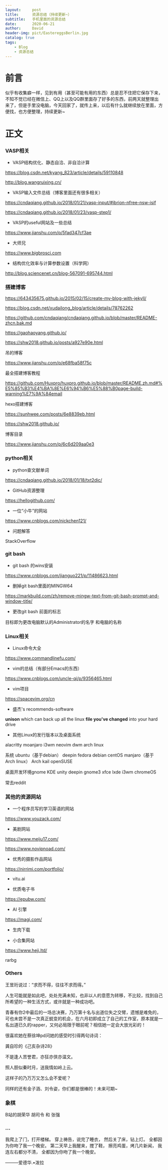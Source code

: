 ```yaml
---
layout:     post
title:      资源总结（持续更新~）
subtitle:   手机里面的资源总结
date:       2020-06-21
author:     David
header-img: pict/EastereggsBerlin.jpg
catalog: true
tags:
    - Blog
    - 资源总结
---
```

# 前言

似乎有收集癖一样，见到有用（甚至可能有用的东西）总是忍不住把它保存下来，不知不觉已经在微信上、QQ上以及QQ群里面存了好多的东西，前两天就整理出来了，但是手里没电脑，今天回家了，就传上来，以后有什么就继续放在里面，方便找，也方便整理，持续更新~

# 正文

### VASP相关

*  VASP结构优化、静态自洽、非自洽计算

https://blog.csdn.net/kyang_823/article/details/59110848

http://blog.wangruixing.cn/

*  VASP输入文件总结（博客里面还有很多相关）

https://cndaqiang.github.io/2018/01/21/vasp-input/#ibrion-nfree-nsw-isif

https://cndaqiang.github.io/2018/01/23/vasp-step1/

*  VASP的useful网站及一些总结

https://www.jianshu.com/p/5fad347cf3ae

* 大师兄

https://www.bigbrosci.com

* 结构优化效率与计算参数设置（科学网）

http://blog.sciencenet.cn/blog-567091-695744.html



### 搭建博客

https://643435675.github.io/2015/02/15/create-my-blog-with-jekyll/

https://blog.csdn.net/xudailong_blog/article/details/78762262

https://github.com/cndaqiang/cndaqiang.github.io/blob/master/README-zhcn.bak.md

https://gaohaoyang.github.io/

https://shw2018.github.io/posts/a927e90e.html

吊的博客

https://www.jianshu.com/p/e68fba58f75c 

最全搭建博客教程

https://github.com/Huxpro/huxpro.github.io/blob/master/README.zh.md#%E5%85%B3%E4%BA%8E%E6%94%B6%E5%88%B0page-build-warning%E7%9A%84email

hexo搭建博客

https://sunhwee.com/posts/6e8839eb.html

https://shw2018.github.io/

博客目录

https://www.jianshu.com/p/6c6d209aa0e3

### python相关

* python查文献单词

https://cndaqiang.github.io/2018/01/18/txt2dic/

* GitHub资源整理

https://hellogithub.com/

* 一位“小牛”的网站

https://www.cnblogs.com/nickchen121/

* 问题解答

StackOverflow

### git bash

* git bash 的wins安装

https://www.cnblogs.com/jianguo221/p/11486623.html

* 删掉git bash里面的MINGW64

https://markbuild.com/zh/remove-mingw-text-from-git-bash-prompt-and-window-title/

* 更改git bash 前面的标志

目标即为更改电脑默认的Administrator的名字
和电脑的名称

### Linux相关

* Linux命令大全

https://www.commandlinefu.com/

* vim的总结（有部分Emacs的东西）

https://www.cnblogs.com/uncle-qi/p/9356465.html

* vim项目

https://spacevim.org/cn 

* 盛杰's recommends-software

**unison** which can back up all the linux **file you've changed** into your hard drive 

* 其他Linux的发行版本以及桌面系统

alacritty moanjaro i3wm neovim dwm arch linux

系统 ubuntu（基于debian） deepin fedora debian centOS manjaro（基于Arch linux） Arch kail openSUSE

桌⾯开发环境gnome KDE unity deepin gnome3 xfce lxde i3wm chromeOS

常去reddit

### 其他的资源网站

* 一个程序员写的学习英语的网站

https://www.youzack.com/

* 美剧网站

https://www.meiju17.com/

https://www.novipnoad.com/

* 优秀的摄影作品网站

https://nirrimi.com/portfolio/

* vitu.ai

* 优质电子书

https://epubw.com/

* AI 引擎

https://magi.com/

* 生肉下载

* 小合集网站

https://www.heji.ltd/

rarbg

### Others

王昱珩说过：“求而不得，往往不求而得。”

人生可能就是如此吧，处处充满未知，也非以人的意愿为转移，不比较，找到自己所希望的一种生活方式，或许就是一种成功吧。

青春有你2中最后的一场总决赛，乃万第十名与出道位失之交臂，遗憾是难免的，可也未尝不是一次真正蜕变的机会，在六月初即成立了自己的工作室，原本就是一名出道已久的rapper，又何必局限于眼前呢？相信她一定会大放光彩的！

很喜欢她在蔡徐坤pd问她的感受时引得两句诗词：

龚⾃珍的《⼰亥杂诗28》

不是逢⼈苦誉君，亦狂亦侠亦温⽂。

照⼈胆似秦时⽉，送我情如岭上云。

这样子的乃万万又怎么会不爱呢？

同样的还有金子涵、刘令姿，你们都是很棒的！未来可期~

### 象棋

B站的胡荣华 胡司令  和 张强

### ...

我爬上了⻔，打开楼梯。
穿上祷告，说完了睡⾐，
然后关了床，钻上灯。
全都因为你吻了我⼀个晚安。
第⼆天早上我醒来，搅了鞋，
擦亮鸡蛋，烤⼏⽚新闻，
我连左右都分不清，
全都因为你吻了我⼀个晚安。

———爱德华.•泼拉



